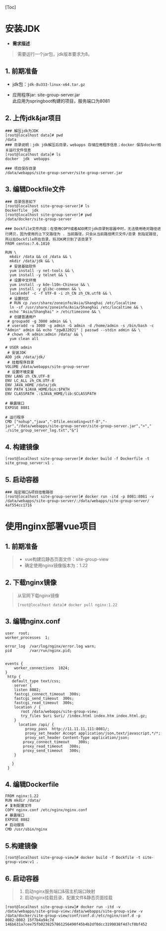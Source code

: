 [Toc]

# 安装JDK

- **需求描述**

> 需要运行一个jar包，jdk版本要求为8。

## 1. 前期准备

- jdk包：`jdk-8u333-linux-x64.tar.gz`

- 应用程序jar: site-group-server.jar  
  此应用为springboot构建的项目，服务端口为8081

## 2. 上传jdk&jar项目

```
### 解压jdk为JDK
[root@localhost data]# pwd
/data
### 目录说明：jdk jdk解压后目录，webapps 存储应用程序信息；docker 保存docker相关运行文件信息
[root@localhost data]# ls
docker  jdk  webapps

### 项目保存目录
/data/webapps/site-group-server/site-group-server.jar
```

## 3. 编辑Dockfile文件

```
### 目录信息如下
[root@localhost site-group-server]# ls
Dockerfile  jdk
[root@localhost site-group-server]# pwd
/data/docker/site-group-server

### Dockfile文件内容：在使用COPY或者ADD拷贝jdk目录到容器中时，无法使用绝对路径进行拷贝，因为使用的上下文路径为 . 当前路径，只会从当前路径拷贝文件/目录 到指定路径,所以在Dockfile所在目录，将JDK拷贝到了该目录下
FROM centos:7.6.1810

RUN \
  mkdir /data && cd /data && \
  mkdir /data/jdk && \
  # 安装基础软件
  yum install -y net-tools && \
  yum install -y telnet && \
  # 设置中文环境
  yum install -y kde-l10n-Chinese && \
  yum install -y glibc-common && \
  localedef -c -f UTF-8 -i zh_CN zh_CN.utf8 && \
  # 设置时区
  # RUN cp /usr/share/zoneinfo/Asia/Shanghai /etc/localtime
  ln -sf /usr/share/zoneinfo/Asia/Shanghai /etc/localtime && \
  echo "Asia/Shanghai" > /etc/timezone && \
  # 创建普通用户
 # groupadd -g 3000 admin && \
 # useradd -u 3000 -g admin -G admin -d /home/admin -s /bin/bash -c "Admin" admin && echo "zgwBJ2021" | passwd --stdin admin && \
 # chown -R admin:admin /data/ && \
  yum clean all

# USER admin
 # 安装JDK
ADD jdk /data/jdk/
 # 挂载程序目录
VOLUME /data/webapps/site-group-server
 # 设置环境变量
ENV LANG zh_CN.UTF-8
ENV LC_ALL zh_CN.UTF-8
ENV JAVA_HOME /data/jdk
ENV PATH $JAVA_HOME/bin:$PATH
ENV CLASSPATH .:$JAVA_HOME/lib:$CLASSPATH

# 暴露端口
EXPOSE 8081

# 运行程序
CMD ["nohup","java","-Dfile.encoding=utf-8","-jar","/data/webapps/site-group-server/site-group-server.jar",">"," ./site_group_server_log.txt","&"]
```

## 4. 构建镜像

```
[root@localhost site-group-server]# docker build -f Dockerfile -t site_group_server:v1 .
```

## 5. 启动容器

```
### 指定端口&项目挂载路径
[root@localhost site-group-server]# docker run -itd -p 8081:8081 -v /data/webapps/site-group-server/:/data/webapps/site-group-server/ 4af554cc1716 
```

# 使用nginx部署vue项目

## 1. 前期准备

> - vue构建后静态页面文件：site-group-view
> - 确定使用nginx镜像版本为：1.22

## 2. 下载nginx镜像

> 从官网下载nginx镜像
>
> ```
> [root@localhost data]# docker pull nginx:1.22
> ```

## 3. 编辑nginx.conf

```
user  root;
worker_processes  1;

error_log  /var/log/nginx/error.log warn;
pid        /var/run/nginx.pid;


events {
    worker_connections  1024;
}
 http {
   default_type text/css;
    server {
    listen 8082;
    fastcgi_connect_timeout  300s;
    fastcgi_send_timeout  300s;
    fastcgi_read_timeout  300s;
    location / {
       root /data/webapps/site-group-view;
       try_files $uri $uri/ /index.html index.htm index.html.gz;
    }
      location /api/ {
         proxy_pass  http://11.11.11.111:8081/;
         proxy_set_header Accept application/json,text/javascript,*/*;
         proxy_set_header Content-Type application/json;
        proxy_connect_timeout    300s;
        proxy_read_timeout   300s;
        proxy_send_timeout   300s;
    }

   }
 }
```
## 4. 编辑Dockerfile

```
FROM nginx:1.22
RUN mkdir /data/
# 复制配置文件
COPY nginx.conf /etc/nginx/nginx.conf
# 暴露端口
EXPOSE 8082
# 启动服务
CMD /usr/sbin/nginx
```

## 5.构建镜像

```
[root@localhost site-group-view]# docker build -f Dockfile -t site-group-view:v1 .
```

## 6. 启动容器

> 1. 启动nginx服务端口&宿主机端口映射
> 2. 启动nginx挂载目录，配置文件&静态页面挂载

```
[root@localhost site-group-view]# docker run -itd -v /data/webapps/site-group-view:/data/webapps/site-group-view -v /data/docker/site-group-view/conf/conf.d:/etc/nginx/conf.d -p 8082:8082 15f7b4a94c7d
146b631a7cee75fb0238257861256490f45b4b2df0dcc3199038f4d7cf0bf452
```

